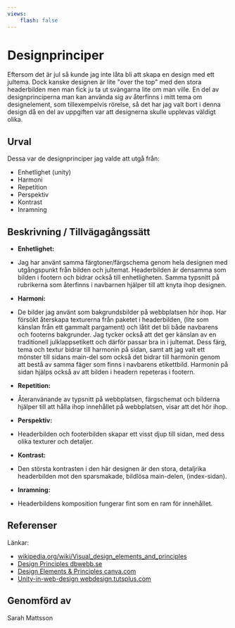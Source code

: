 ```yaml
---
views:
    flash: false
---
```


Designprinciper
=======================

Eftersom det är jul så kunde jag inte låta bli att skapa en design med ett jultema. Dock kanske designen är lite "over the top" med den stora headerbilden men man fick ju ta ut svängarna lite om man ville. En del av designprinciperna man kan använda sig av återfinns i mitt tema om designelement, som tillexempelvis rörelse, så det har jag valt bort i denna design då en del av uppgiften var att designerna skulle upplevas väldigt olika.


Urval
-----------------------


Dessa var de designprinciper jag valde att utgå från:

* Enhetlighet (unity)
* Harmoni
* Repetition
* Perspektiv
* Kontrast
* Inramning


Beskrivning / Tillvägagångssätt
-----------------------
* **Enhetlighet:**
* Jag har använt samma färgtoner/färgschema genom hela designen med utgångspunkt från bilden och jultemat. Headerbilden är densamma som bilden i footern och bidrar också till enhetligheten. Samma typsnitt på rubrikerna som återfinns i navbarnen hjälper till att knyta ihop designen.

* **Harmoni:**
* De bilder jag använt som bakgrundsbilder på webbplatsen hör ihop. Har försökt återskapa texturerna från paketet i headerbilden, (lite som känslan från ett gammalt pargament) och låtit det bli både navbarens och footerns bakgrunder. Jag tycker också att det ger känslan av en traditionell julklappsetikett och därför passar bra in i jultemat. Dess färg, tema och textur bidrar till harmonin på sidan, samt att jag valt ett mönster till sidans main-del som också det bidrar till harmonin genom att bestå av samma fäger som finns i navbarens etikettbild. Harmonin på sidan hjälps också av att bilden i headern repeteras i footern.

* **Repetition:**
* Återanvänande av typsnitt på webbplatsen, färgschemat och bilderna hjälper till att hålla ihop innehållet på webbplatsen, visar att det hör ihop.

* **Perspektiv:**
* Headerbilden och footerbilden skapar ett visst djup till sidan, med dess olika texturer och detaljer.

* **Kontrast:**
* Den största kontrasten i den här designen är den stora, detaljrika headerbilden mot den sparsmakade, bildlösa main-delen, (index-sidan).

* **Inramning:**
* Headerbildens komposition fungerar fint som en ram för innehållet.

Referenser
-----------------------

Länkar:

* [wikipedia.org/wiki/Visual_design_elements_and_principles](https://en.wikipedia.org/wiki/Visual_design_elements_and_principles)
* [Design Principles dbwebb.se](https://dbwebb.se/article/vl.pdf)
* [Design Elements & Principles canva.com](https://www.canva.com/learn/design-elements-principles/)
* [Unity-in-web-design webdesign.tutsplus.com](https://webdesign.tutsplus.com/articles/unity-in-web-design--webdesign-3373)


Genomförd av
-----------------------

Sarah Mattsson
